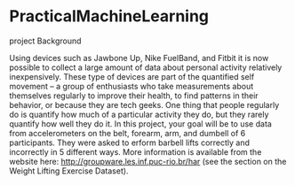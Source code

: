 # PracticalMachineLearning
project
Background

Using devices such as Jawbone Up, Nike FuelBand, and Fitbit it is now possible to collect a large amount of data
about personal activity relatively inexpensively. These type of devices are part of the quantified self movement –
a group of enthusiasts who take measurements about themselves regularly to improve their health, to find patterns in
their behavior, or because they are tech geeks. One thing that people regularly do is quantify how much of a
particular activity they do, but they rarely quantify how well they do it. In this project, your goal will be 
to use data from accelerometers on the belt, forearm, arm, and dumbell of 6 participants. They were asked to 
erform barbell lifts correctly and incorrectly in 5 different ways. More information is available from the
website here: http://groupware.les.inf.puc-rio.br/har (see the section on the Weight Lifting Exercise Dataset). 
